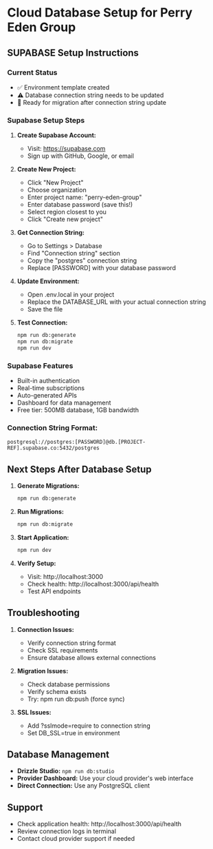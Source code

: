 # Cloud Database Setup for Perry Eden Group

## SUPABASE Setup Instructions

### Current Status
- ✅ Environment template created
- ⚠️  Database connection string needs to be updated
- 🔄 Ready for migration after connection string update


### Supabase Setup Steps

1. **Create Supabase Account:**
   - Visit: https://supabase.com
   - Sign up with GitHub, Google, or email

2. **Create New Project:**
   - Click "New Project"
   - Choose organization
   - Enter project name: "perry-eden-group"
   - Enter database password (save this!)
   - Select region closest to you
   - Click "Create new project"

3. **Get Connection String:**
   - Go to Settings > Database
   - Find "Connection string" section
   - Copy the "postgres" connection string
   - Replace [PASSWORD] with your database password

4. **Update Environment:**
   - Open .env.local in your project
   - Replace the DATABASE_URL with your actual connection string
   - Save the file

5. **Test Connection:**
   ```bash
   npm run db:generate
   npm run db:migrate
   npm run dev
   ```

### Supabase Features
- Built-in authentication
- Real-time subscriptions
- Auto-generated APIs
- Dashboard for data management
- Free tier: 500MB database, 1GB bandwidth

### Connection String Format:
```
postgresql://postgres:[PASSWORD]@db.[PROJECT-REF].supabase.co:5432/postgres
```


## Next Steps After Database Setup

1. **Generate Migrations:**
   ```bash
   npm run db:generate
   ```

2. **Run Migrations:**
   ```bash
   npm run db:migrate
   ```

3. **Start Application:**
   ```bash
   npm run dev
   ```

4. **Verify Setup:**
   - Visit: http://localhost:3000
   - Check health: http://localhost:3000/api/health
   - Test API endpoints

## Troubleshooting

1. **Connection Issues:**
   - Verify connection string format
   - Check SSL requirements
   - Ensure database allows external connections

2. **Migration Issues:**
   - Check database permissions
   - Verify schema exists
   - Try: npm run db:push (force sync)

3. **SSL Issues:**
   - Add ?sslmode=require to connection string
   - Set DB_SSL=true in environment

## Database Management

- **Drizzle Studio:** `npm run db:studio`
- **Provider Dashboard:** Use your cloud provider's web interface
- **Direct Connection:** Use any PostgreSQL client

## Support

- Check application health: http://localhost:3000/api/health
- Review connection logs in terminal
- Contact cloud provider support if needed
